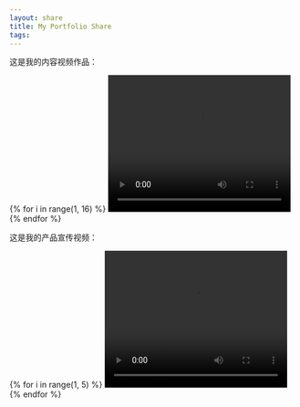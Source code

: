 ```yaml
---
layout: share
title: My Portfolio Share
tags:
---
```


这是我的内容视频作品：

{% for i in range(1, 16) %}
<video width="320" height="240" controls>
  <source src="https://raw.githubusercontent.com/Laihiujin/Laihiujin.github.io/master/source/videos/A/A{{ i }}.MP4" type="video/mp4">
  您的浏览器不支持视频标签。
</video>
{% endfor %}

这是我的产品宣传视频：

{% for i in range(1, 5) %}
<video width="320" height="240" controls>
  <source src="https://raw.githubusercontent.com/Laihiujin/Laihiujin.github.io/master/source/videos/P/P{{ i }}.MP4" type="video/mp4">
  您的浏览器不支持视频标签。
</video>
{% endfor %}










